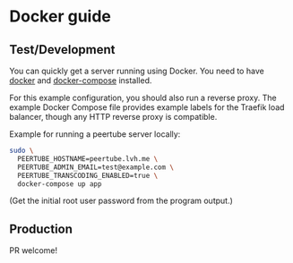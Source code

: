 # Docker guide

## Test/Development 

You can quickly get a server running using Docker. You need to have [docker](https://www.docker.com/community-edition) and [docker-compose](https://docs.docker.com/compose/install/) installed.

For this example configuration, you should also run a reverse proxy. The example
Docker Compose file provides example labels for the Traefik load balancer,
though any HTTP reverse proxy is compatible.

Example for running a peertube server locally:

```bash
sudo \
  PEERTUBE_HOSTNAME=peertube.lvh.me \
  PEERTUBE_ADMIN_EMAIL=test@example.com \
  PEERTUBE_TRANSCODING_ENABLED=true \
  docker-compose up app
```

(Get the initial root user password from the program output.)

## Production

PR welcome!

